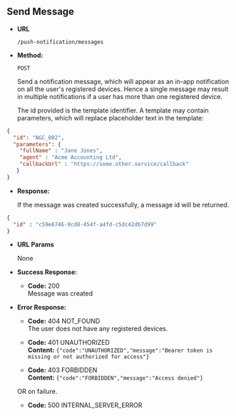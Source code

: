 Send Message
----

* **URL**

  `/push-notification/messages`

* **Method:**

  `POST`

  Send a notification message, which will appear as an in-app notification on all the user's registered devices. 
  Hence a single message may result in multiple notifications if a user has more than one registered device.
   
  The id provided is the template identifier.  A template may contain parameters, which will replace placeholder text in the template:
  
```json
{
  "id": "NGC_002",
  "parameters": {
    "fullName" : "Jane Jones",
    "agent" : "Acme Accounting Ltd",
    "callbackUrl" : "https://some.other.service/callback"  
   }
}
```

* **Response:**

    If the message was created successfully, a message id will be returned.

```json
{
  "id" : "c59e6746-9cd8-454f-a4fd-c5dc42db7d99"
}
```

*  **URL Params**

   None
 
* **Success Response:**
  * **Code:** 200 <br />
  Message was created
* **Error Response:**

  * **Code:** 404 NOT_FOUND <br />
  The user does not have any registered devices.

  * **Code:** 401 UNAUTHORIZED <br />
    **Content:** `{"code":"UNAUTHORIZED","message":"Bearer token is missing or not authorized for access"}`

  * **Code:** 403 FORBIDDEN <br />
    **Content:** `{"code":"FORBIDDEN","message":"Access denied"}`

  OR on failure.

  * **Code:** 500 INTERNAL_SERVER_ERROR <br />